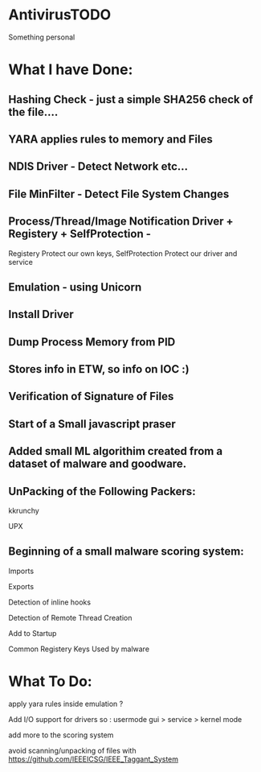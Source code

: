 # AntivirusTODO
Something personal


# What I have Done:

## Hashing Check - just a simple SHA256 check of the file....

## YARA applies rules to memory and Files


## NDIS Driver - Detect Network etc...

## File MinFilter - Detect File System Changes

## Process/Thread/Image Notification Driver + Registery + SelfProtection - 

Registery Protect our own keys, SelfProtection Protect our driver and service


## Emulation - using Unicorn 

## Install Driver

## Dump Process Memory from PID

## Stores info in ETW, so info on IOC :)

## Verification of Signature of Files

## Start of a Small javascript praser

## Added small ML algorithim created from a dataset of malware and goodware.

## UnPacking of the Following Packers:

kkrunchy

UPX

## Beginning of a small malware scoring system:

Imports

Exports

Detection of inline hooks 

Detection of Remote Thread Creation 

Add to Startup

Common Registery Keys Used by malware




# What To Do:

apply yara rules inside emulation ?


Add I/O support for drivers so : usermode gui > service > kernel mode


add more to the scoring system

avoid scanning/unpacking  of files with https://github.com/IEEEICSG/IEEE_Taggant_System

